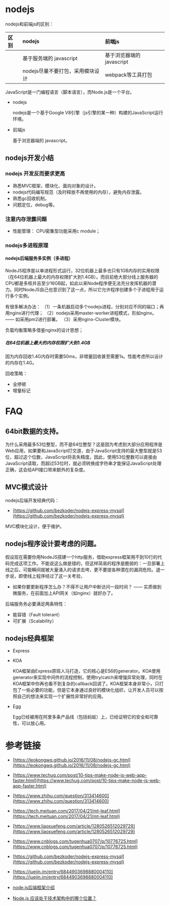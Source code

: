 # nodejs

nodejs和前端js的区别：

| 区别                      | nodejs                                  | 前端js                                  |
|:--------------------------|:--------------------------------------|:--------------------------------------|
|     | 基于服务端的 javascript                      | 基于浏览器端的 javascript                    |
|     | nodejs尽量不要打包，采用模块设计              | webpack等工具打包                            |

JavaScript是一门编程语言（脚本语言），而Node.js是一个平台。

* nodejs

  nodejs是一个基于Google V8引擎（js引擎的某一种）构建的JavaScript运行环境。

* 前端js

  基于浏览器端的 javascript。


## nodejs开发小结

### nodejs 开发反而要求更高

* 熟悉MVC框架，模块化、面向对象的设计。
* nodejs代码编写规范（及时释放不再使用的内存），避免内存泄露。
* 熟悉gc回收机制。
* 问题定位，debug等。

### 注意内存泄露问题

* 性能管理： CPU密集型功能采用c module；

### nodejs多进程原理

#### nodejs后端服务多实例（多进程）
NodeJS程序是以单进程形式运行，32位机器上最多也只有1GB内存的实用权限（在64位机器上最大的内存权限扩大到1.4GB）。而目前绝大部分线上服务器的CPU都是多核并且至少16GB起，如此以来Node程序便无法充分发挥机器的潜力。同时NodeJS自己也意识到了这一点，所以它允许程序创建多个子进程用于运行多个实例。

有很多解决办法：
（1）一条机器启动多个nodejs进程，分别对应不同的端口；再用nginx进行代理；
（2）nodejs采用master-worker进程模式，形如nginx。—— 如采用pm2进行部署。
（3）采用nginx-Cluster模块。

负载均衡策略多借鉴nginx的设计思想；

##### 在64位机器上最大的内存权限扩大到1.4GB

因为内存回收1.4G内存时需要50ms，非增量回收甚至需要1s。性能考虑所以设计的内存在1.4G。

回收策略：
* 全停顿
* 增量标记

# FAQ

## 64bit数据的支持。

为什么采用最多53位整型，而不是64位整型？这是因为考虑到大部分应用程序是Web应用，如果要和JavaScript打交道，由于JavaScript支持的最大整型就是53位，超过这个位数，JavaScript将丢失精度。因此，使用53位整数可以直接由JavaScript读取，而超过53位时，就必须转换成字符串才能保证JavaScript处理正确，这会给API接口带来额外的复杂度。

## MVC模式设计

nodejs后端开发经典代码：

- [https://github.com/bezkoder/nodejs-express-mysql](https://github.com/bezkoder/nodejs-express-mysql)

MVC模块化设计，便于维护。

## nodejs程序设计要考虑的问题。

假设现在需要你用NodeJS搭建一个http服务，借助express框架用不到10行的代码完成这项工作。不能说这么做是错的，但这样简易的程序是脆弱的：一旦部署上线之后，可能瞬间就被大量涌入的请求击垮，更不要提各种潜在的漏洞危险。退一步说，即使线上程序经过了这一关考验，

* 如果你要更新程序怎么办？不得不让用户中断访问一段时间？
  —— 实质做到微服务，在前面加上API网关（如nginx）就好办了。

后端服务务必要满足两条特性：
* 能容错（Fault tolerant）
* 可扩展（Scalability）

## nodejs经典框架

* Express

* KOA

  KOA框架由Express原班人马打造，它的核心是ES6的generator。KOA使用generator来实现中间件的流程控制，使用try/catch来增强异常处理，同时在KOA框架中你再也看不到复杂的callback回调了。KOA框架本身非常小，只打包了一些必要的功能，但是它本身通过良好的模块化组织，让开发人员可以按照自己的想法来实现一个扩展性非常好的应用。

* Egg

  Egg已经被用在阿里多条产品线（包括蚂蚁）上，已经证明它的安全和可靠性，可以放心用。



# 参考链接

- [https://leokongwq.github.io/2016/11/08/nodejs-gc.html](https://leokongwq.github.io/2016/11/08/nodejs-gc.html)

- [https://www.techug.com/post/10-tips-make-node-js-web-app-faster.html](https://www.techug.com/post/10-tips-make-node-js-web-app-faster.html)

- [https://www.zhihu.com/question/313414600](https://www.zhihu.com/question/313414600)

- [https://tech.meituan.com/2017/04/21/mt-leaf.html](https://tech.meituan.com/2017/04/21/mt-leaf.html)

- [https://www.liaoxuefeng.com/article/1280526512029729](https://www.liaoxuefeng.com/article/1280526512029729)

- [https://www.cnblogs.com/tugenhua0707/p/10776725.html](https://www.cnblogs.com/tugenhua0707/p/10776725.html)

- [https://github.com/bezkoder/nodejs-express-mysql](https://github.com/bezkoder/nodejs-express-mysql)

- [https://juejin.im/entry/6844903698880004110](https://juejin.im/entry/6844903698880004110)

- [node.js后端框架介绍](https://zhuanlan.zhihu.com/p/133666957)

- [Node.js 应该处于技术架构中的哪个位置？](https://yq.aliyun.com/roundtable/45383)